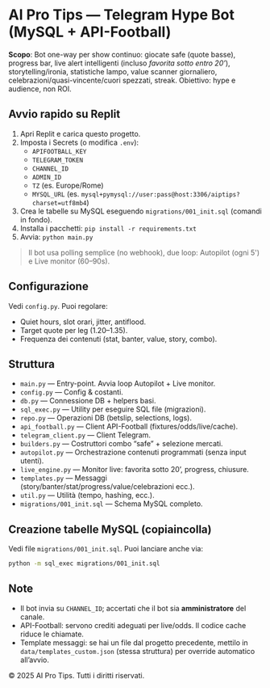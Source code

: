 # AI Pro Tips — Telegram Hype Bot (MySQL + API-Football)

**Scopo**: Bot one-way per show continuo: giocate safe (quote basse), progress bar, live alert intelligenti
(incluso *favorita sotto entro 20’*), storytelling/ironia, statistiche lampo, value scanner giornaliero,
celebrazioni/quasi-vincente/cuori spezzati, streak. Obiettivo: hype e audience, non ROI.

## Avvio rapido su Replit
1. Apri Replit e carica questo progetto.
2. Imposta i Secrets (o modifica `.env`):
   - `APIFOOTBALL_KEY`
   - `TELEGRAM_TOKEN`
   - `CHANNEL_ID`
   - `ADMIN_ID`
   - `TZ` (es. Europe/Rome)
   - `MYSQL_URL` (es. `mysql+pymysql://user:pass@host:3306/aiptips?charset=utf8mb4`)
3. Crea le tabelle su MySQL eseguendo `migrations/001_init.sql` (comandi in fondo).
4. Installa i pacchetti: `pip install -r requirements.txt`
5. Avvia: `python main.py`

> Il bot usa polling semplice (no webhook), due loop: Autopilot (ogni 5') e Live monitor (60–90s).

## Configurazione
Vedi `config.py`. Puoi regolare:
- Quiet hours, slot orari, jitter, antiflood.
- Target quote per leg (1.20–1.35).
- Frequenza dei contenuti (stat, banter, value, story, combo).

## Struttura
- `main.py` — Entry-point. Avvia loop Autopilot + Live monitor.
- `config.py` — Config & costanti.
- `db.py` — Connessione DB + helpers basi.
- `sql_exec.py` — Utility per eseguire SQL file (migrazioni).
- `repo.py` — Operazioni DB (betslip, selections, logs).
- `api_football.py` — Client API-Football (fixtures/odds/live/cache).
- `telegram_client.py` — Client Telegram.
- `builders.py` — Costruttori combo “safe” + selezione mercati.
- `autopilot.py` — Orchestrazione contenuti programmati (senza input utenti).
- `live_engine.py` — Monitor live: favorita sotto 20’, progress, chiusure.
- `templates.py` — Messaggi (story/banter/stat/progress/value/celebrazioni ecc.).
- `util.py` — Utilità (tempo, hashing, ecc.).
- `migrations/001_init.sql` — Schema MySQL completo.

## Creazione tabelle MySQL (copiaincolla)
Vedi file `migrations/001_init.sql`. Puoi lanciare anche via:
```bash
python -m sql_exec migrations/001_init.sql
```

## Note
- Il bot invia su `CHANNEL_ID`; accertati che il bot sia **amministratore** del canale.
- API-Football: servono crediti adeguati per live/odds. Il codice cache riduce le chiamate.
- Template messaggi: se hai un file dal progetto precedente, mettilo in `data/templates_custom.json`
  (stessa struttura) per override automatico all’avvio.

© 2025 AI Pro Tips. Tutti i diritti riservati.
